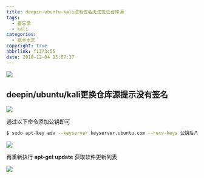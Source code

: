 ```yaml
---
title: deepin-ubuntu-kali没有签名无法签证仓库源
tags:
  - 备忘录
  - kali
categories:
  - 技术水文
copyright: true
abbrlink: f1373c55
date: 2018-12-04 15:07:37
---
```


![](https://ae01.alicdn.com/kf/HTB1Laqbav1H3KVjSZFBq6zSMXXaq.jpg)
<!--more-->

## deepin/ubuntu/kali更换仓库源提示没有签名 ##

![](https://ae01.alicdn.com/kf/HTB1dUKaav1H3KVjSZFH762KppXaT.png)

通过以下命令添加公钥即可

```bash
$ sudo apt-key adv --keyserver keyserver.ubuntu.com --recv-keys 公钥后八位
```

![](https://ae01.alicdn.com/kf/HTB1Z1KiaBGw3KVjSZFD760WEpXa5.png)

再重新执行 **apt-get update** 获取软件更新列表

![](https://ae01.alicdn.com/kf/HTB1KV9baxiH3KVjSZPf760BiVXai.png)